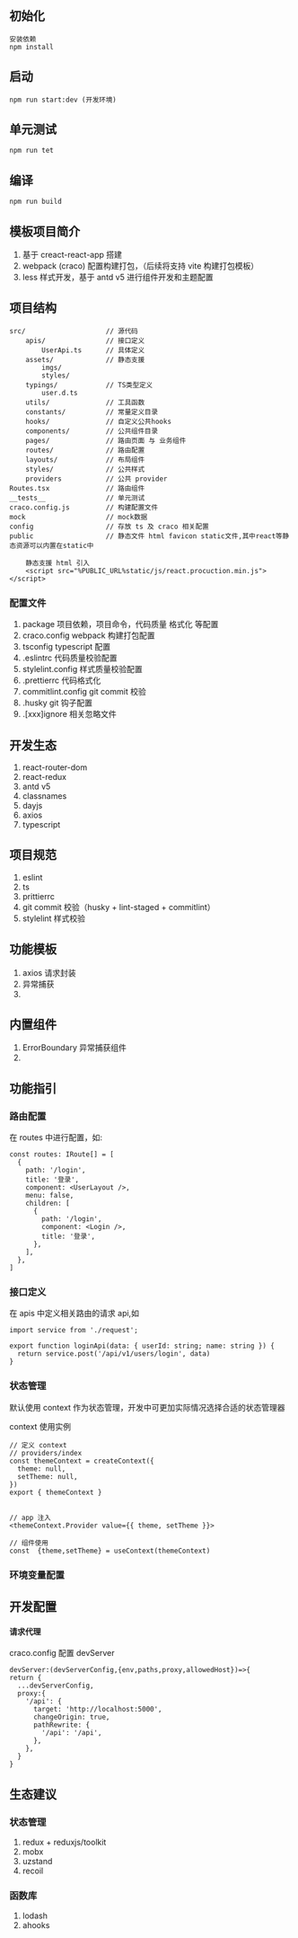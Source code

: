 ## 初始化

```
安装依赖
npm install
```

## 启动

```
npm run start:dev (开发环境)
```

## 单元测试

```
npm run tet
```

## 编译

```
npm run build
```

## 模板项目简介

1. 基于 creact-react-app 搭建
2. webpack (craco) 配置构建打包，（后续将支持 vite 构建打包模板）
3. less 样式开发，基于 antd v5 进行组件开发和主题配置

## 项目结构

    src/                    // 源代码
        apis/               // 接口定义
            UserApi.ts      // 具体定义
        assets/             // 静态支援
            imgs/
            styles/
        typings/            // TS类型定义
            user.d.ts
        utils/              // 工具函数
        constants/          // 常量定义目录
        hooks/              // 自定义公共hooks
        components/         // 公共组件目录
        pages/              // 路由页面 与 业务组件
        routes/             // 路由配置
        layouts/            // 布局组件
        styles/             // 公共样式
        providers           // 公共 provider
    Routes.tsx              // 路由组件
    __tests__               // 单元测试
    craco.config.js         // 构建配置文件
    mock                    // mock数据
    config                  // 存放 ts 及 craco 相关配置
    public                  // 静态文件 html favicon static文件,其中react等静态资源可以内置在static中

```
    静态支援 html 引入
    <script src="%PUBLIC_URL%static/js/react.procuction.min.js"></script>
```

### 配置文件

1. package 项目依赖，项目命令，代码质量 格式化 等配置
2. craco.config webpack 构建打包配置
3. tsconfig typescript 配置
4. .eslintrc 代码质量校验配置
5. stylelint.config 样式质量校验配置
6. .prettierrc 代码格式化
7. commitlint.config git commit 校验
8. .husky git 钩子配置
9. .[xxx]ignore 相关忽略文件

## 开发生态

1. react-router-dom
2. react-redux
3. antd v5
4. classnames
5. dayjs
6. axios
7. typescript

## 项目规范

1. eslint
2. ts
3. prittierrc
4. git commit 校验（husky + lint-staged + commitlint）
5. stylelint 样式校验

## 功能模板

1. axios 请求封装
2. 异常捕获
3.

## 内置组件

1. ErrorBoundary 异常捕获组件
2.

## 功能指引

### 路由配置

在 routes 中进行配置，如:

```
const routes: IRoute[] = [
  {
    path: '/login',
    title: '登录',
    component: <UserLayout />,
    menu: false,
    children: [
      {
        path: '/login',
        component: <Login />,
        title: '登录',
      },
    ],
  },
]
```

### 接口定义

在 apis 中定义相关路由的请求 api,如

```
import service from './request';

export function loginApi(data: { userId: string; name: string }) {
  return service.post('/api/v1/users/login', data)
}

```

### 状态管理

默认使用 context 作为状态管理，开发中可更加实际情况选择合适的状态管理器

context 使用实例

```
// 定义 context
// providers/index
const themeContext = createContext({
  theme: null,
  setTheme: null,
})
export { themeContext }


// app 注入
<themeContext.Provider value={{ theme, setTheme }}>

// 组件使用
const  {theme,setTheme} = useContext(themeContext)

```

### 环境变量配置

## 开发配置

#### 请求代理

craco.config 配置 devServer

```
devServer:(devServerConfig,{env,paths,proxy,allowedHost})=>{
return {
  ...devServerConfig,
  proxy:{
    '/api': {
      target: 'http://localhost:5000',
      changeOrigin: true,
      pathRewrite: {
        '/api': '/api',
      },
    },
  }
}
```

## 生态建议

### 状态管理

1. redux + reduxjs/toolkit
2. mobx
3. uzstand
4. recoil

### 函数库

1. lodash
2. ahooks
